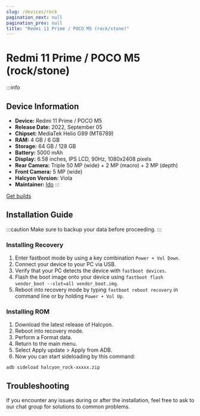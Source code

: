 ```yaml
---
slug: /devices/rock
pagination_next: null
pagination_prev: null
title: "Redmi 11 Prime / POCO M5 (rock/stone)"
---
```


# Redmi 11 Prime / POCO M5 (rock/stone)

:::info

## Device Information

- **Device:** Redmi 11 Prime / POCO M5
- **Release Date:** 2022, September 05
- **Chipset:** MediaTek Helio G99 (MT6789)
- **RAM:** 4 GB / 6 GB
- **Storage:** 64 GB / 128 GB
- **Battery:** 5000 mAh
- **Display:** 6.58 inches, IPS LCD, 90Hz, 1080x2408 pixels
- **Rear Camera:** Triple 50 MP (wide) + 2 MP (macro) + 2 MP (depth)
- **Front Camera:** 5 MP (wide)
- **Halcyon Version:** Viola
- **Maintainer:** [Ido](https://github.com/xyzuniverse)
  :::

<a href="https://www.pling.com/p/2058150/" class="button button--primary">Get builds</a>

## Installation Guide

:::caution
Make sure to backup your data before proceeding.
:::

### Installing Recovery

1. Enter fastboot mode by using a key combination `Power + Vol Down`.
2. Connect your device to your PC via USB.
3. Verify that your PC detects the device with `fastboot devices`.
4. Flash the boot image onto your device using `fastboot flash vendor_boot --slot=all vendor_boot.img`.
5. Reboot into recovery mode by typing `fastboot reboot recovery` in command line or by holding `Power + Vol Up`.

### Installing ROM

1. Download the latest release of Halcyon.
2. Reboot into recovery mode.
3. Perform a Format data.
4. Return to the main menu.
5. Select Apply update > Apply from ADB.
6. Now you can start sideloading by this command:

```
adb sideload halcyon_rock-xxxxx.zip
```

## Troubleshooting

If you encounter any issues during or after the installation, feel free to ask to our chat group for solutions to common problems.
